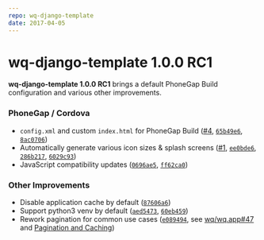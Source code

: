 ```yaml
---
repo: wq-django-template
date: 2017-04-05
---
```


# wq-django-template 1.0.0 RC1

**wq-django-template 1.0.0 RC1** brings a default PhoneGap Build configuration and various other improvements.

### PhoneGap / Cordova
 * `config.xml` and custom `index.html` for PhoneGap Build ([#4](https://github.com/wq/wq-django-template/issues/4), [`65b49e6`](https://github.com/wq/wq-django-template/commit/65b49e6), [`8ac0706`](https://github.com/wq/wq-django-template/commit/8ac0706))
 * Automatically generate various icon sizes & splash screens ([#1](https://github.com/wq/wq-django-template/issues/1), [`ee0bde6`](https://github.com/wq/wq-django-template/commit/ee0bde6), [`286b217`](https://github.com/wq/wq-django-template/commit/286b217), [`6029c93`](https://github.com/wq/wq-django-template/commit/6029c93))
 * JavaScript compatibility updates ([`0696ae5`](https://github.com/wq/wq-django-template/commit/0696ae5), [`ff62ca0`](https://github.com/wq/wq-django-template/commit/ff62ca0))

### Other Improvements
 * Disable application cache by default ([`87606a6`](https://github.com/wq/wq-django-template/commit/87606a6))
 * Support python3 venv by default ([`aed5473`](https://github.com/wq/wq-django-template/commit/aed5473), [`60eb459`](https://github.com/wq/wq-django-template/commit/60eb459))
 * Rework pagination for common use cases ([`e089494`](https://github.com/wq/wq-django-template/commit/e089494), see [wq/wq.app#47](https://github.com/wq/wq.app/issues/47) and [Pagination and Caching](../config.md))
